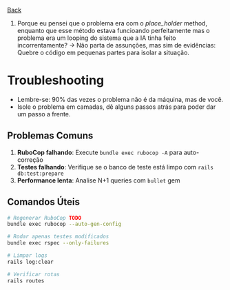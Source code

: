 [Back](../README.md)

1. Porque eu pensei que o problema era com o _place_holder_ method, enquanto que esse método estava funcioando perfeitamente mas o problema era um looping do sistema que a IA tinha feito incorrentamente?
  -> Não parta de assunções, mas sim de evidências: Quebre o código em pequenas partes para isolar a situação.

# Troubleshooting

- Lembre-se: 90% das vezes o problema não é da máquina, mas de você.
- Isole o problema em camadas, dê alguns passos atrás para poder dar um passo a frente.

## Problemas Comuns

1. **RuboCop falhando**: Execute `bundle exec rubocop -A` para auto-correção
2. **Testes falhando**: Verifique se o banco de teste está limpo com `rails db:test:prepare`
3. **Performance lenta**: Analise N+1 queries com `bullet` gem

## Comandos Úteis

```bash
# Regenerar RuboCop TODO
bundle exec rubocop --auto-gen-config

# Rodar apenas testes modificados
bundle exec rspec --only-failures

# Limpar logs
rails log:clear

# Verificar rotas
rails routes
```
